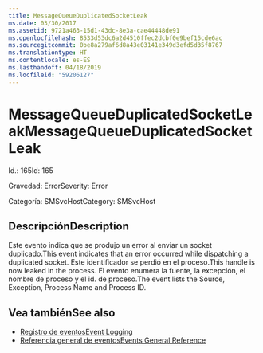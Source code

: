 ```yaml
---
title: MessageQueueDuplicatedSocketLeak
ms.date: 03/30/2017
ms.assetid: 9721a463-15d1-43dc-8e3a-cae44448de91
ms.openlocfilehash: 8533d53dc6a2d4510ffec2dcbf0e9bef15cde6ac
ms.sourcegitcommit: 0be8a279af6d8a43e03141e349d3efd5d35f8767
ms.translationtype: HT
ms.contentlocale: es-ES
ms.lasthandoff: 04/18/2019
ms.locfileid: "59206127"
---
```

# <a name="messagequeueduplicatedsocketleak"></a><span data-ttu-id="576dc-102">MessageQueueDuplicatedSocketLeak</span><span class="sxs-lookup"><span data-stu-id="576dc-102">MessageQueueDuplicatedSocketLeak</span></span>
<span data-ttu-id="576dc-103">Id.: 165</span><span class="sxs-lookup"><span data-stu-id="576dc-103">Id: 165</span></span>  
  
 <span data-ttu-id="576dc-104">Gravedad: Error</span><span class="sxs-lookup"><span data-stu-id="576dc-104">Severity: Error</span></span>  
  
 <span data-ttu-id="576dc-105">Categoría: SMSvcHost</span><span class="sxs-lookup"><span data-stu-id="576dc-105">Category: SMSvcHost</span></span>  
  
## <a name="description"></a><span data-ttu-id="576dc-106">Descripción</span><span class="sxs-lookup"><span data-stu-id="576dc-106">Description</span></span>  
 <span data-ttu-id="576dc-107">Este evento indica que se produjo un error al enviar un socket duplicado.</span><span class="sxs-lookup"><span data-stu-id="576dc-107">This event indicates that an error occurred while dispatching a duplicated socket.</span></span> <span data-ttu-id="576dc-108">Este identificador se perdió en el proceso.</span><span class="sxs-lookup"><span data-stu-id="576dc-108">This handle is now leaked in the process.</span></span> <span data-ttu-id="576dc-109">El evento enumera la fuente, la excepción, el nombre de proceso y el id. de proceso.</span><span class="sxs-lookup"><span data-stu-id="576dc-109">The event lists the Source, Exception, Process Name and Process ID.</span></span>  
  
## <a name="see-also"></a><span data-ttu-id="576dc-110">Vea también</span><span class="sxs-lookup"><span data-stu-id="576dc-110">See also</span></span>

- [<span data-ttu-id="576dc-111">Registro de eventos</span><span class="sxs-lookup"><span data-stu-id="576dc-111">Event Logging</span></span>](../../../../../docs/framework/wcf/diagnostics/event-logging/index.md)
- [<span data-ttu-id="576dc-112">Referencia general de eventos</span><span class="sxs-lookup"><span data-stu-id="576dc-112">Events General Reference</span></span>](../../../../../docs/framework/wcf/diagnostics/event-logging/events-general-reference.md)
